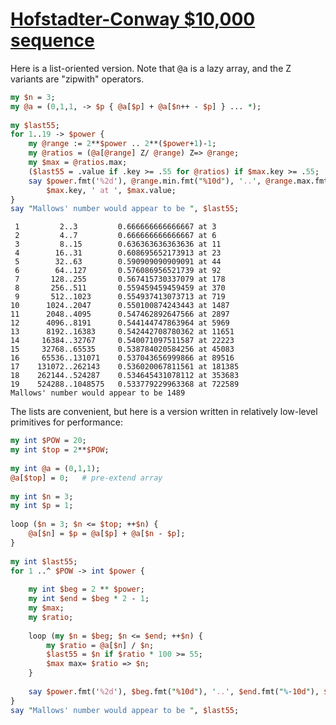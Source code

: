 [1]: http://rosettacode.org/wiki/Hofstadter-Conway_$10,000_sequence

# [Hofstadter-Conway $10,000 sequence][1]

Here is a list-oriented version. Note that <tt>@a</tt> is a lazy array, and the Z variants are "zipwith" operators.

```perl
my $n = 3;
my @a = (0,1,1, -> $p { @a[$p] + @a[$n++ - $p] } ... *);
 
my $last55;
for 1..19 -> $power {
    my @range := 2**$power .. 2**($power+1)-1;
    my @ratios = (@a[@range] Z/ @range) Z=> @range;
    my $max = @ratios.max;
    ($last55 = .value if .key >= .55 for @ratios) if $max.key >= .55;
    say $power.fmt('%2d'), @range.min.fmt("%10d"), '..', @range.max.fmt("%-10d"),
        $max.key, ' at ', $max.value;
}
say "Mallows' number would appear to be ", $last55;
```
```text
 1         2..3         0.666666666666667 at 3
 2         4..7         0.666666666666667 at 6
 3         8..15        0.636363636363636 at 11
 4        16..31        0.608695652173913 at 23
 5        32..63        0.590909090909091 at 44
 6        64..127       0.576086956521739 at 92
 7       128..255       0.567415730337079 at 178
 8       256..511       0.559459459459459 at 370
 9       512..1023      0.554937413073713 at 719
10      1024..2047      0.550100874243443 at 1487
11      2048..4095      0.547462892647566 at 2897
12      4096..8191      0.544144747863964 at 5969
13      8192..16383     0.542442708780362 at 11651
14     16384..32767     0.540071097511587 at 22223
15     32768..65535     0.538784020584256 at 45083
16     65536..131071    0.537043656999866 at 89516
17    131072..262143    0.536020067811561 at 181385
18    262144..524287    0.534645431078112 at 353683
19    524288..1048575   0.533779229963368 at 722589
Mallows' number would appear to be 1489
```


The lists are convenient, but here is a version written in relatively low-level primitives for performance:

```perl
my int $POW = 20;
my int $top = 2**$POW;
 
my int @a = (0,1,1);
@a[$top] = 0;   # pre-extend array
 
my int $n = 3;
my int $p = 1;
 
loop ($n = 3; $n <= $top; ++$n) {
    @a[$n] = $p = @a[$p] + @a[$n - $p];
}
 
my int $last55;
for 1 ..^ $POW -> int $power {
 
    my int $beg = 2 ** $power;
    my int $end = $beg * 2 - 1;
    my $max;
    my $ratio;
 
    loop (my $n = $beg; $n <= $end; ++$n) {
        my $ratio = @a[$n] / $n;
        $last55 = $n if $ratio * 100 >= 55;
        $max max= $ratio => $n;
    }
 
    say $power.fmt('%2d'), $beg.fmt("%10d"), '..', $end.fmt("%-10d"), $max.key, " at ", $max.value;
}
say "Mallows' number would appear to be ", $last55;
```